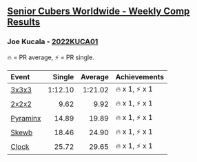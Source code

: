<style>table {white-space: nowrap;}</style>
<link rel="stylesheet" type="text/css" href="/scw-comp/css/flags.css" />

## [Senior Cubers Worldwide - Weekly Comp Results](/scw-comp/results/)
### Joe Kucala - [2022KUCA01](https://www.worldcubeassociation.org/persons/2022KUCA01)

<span style="white-space: nowrap;">🔥 = PR average</span>, <span style="white-space: nowrap;">⚡ = PR single</span>.

| Event | Single | Average | Achievements|
| :-- | --: | --: | :-- |
| [3x3x3](333.md) | 1:12.10 | 1:21.02 | 🔥 x 1, ⚡ x 1 |
| [2x2x2](222.md) | 9.62 | 9.92 | 🔥 x 1, ⚡ x 1 |
| [Pyraminx](pyram.md) | 14.89 | 19.89 | 🔥 x 1, ⚡ x 1 |
| [Skewb](skewb.md) | 18.46 | 24.90 | 🔥 x 1, ⚡ x 1 |
| [Clock](clock.md) | 25.72 | 29.65 | 🔥 x 1, ⚡ x 1 |

<!-- Global site tag (gtag.js) - Google Analytics -->
<script async src="https://www.googletagmanager.com/gtag/js?id=UA-86348435-3"></script>
<script>window.dataLayer = window.dataLayer || []; function gtag() {dataLayer.push(arguments);} gtag('js', new Date()); gtag('config', 'UA-86348435-3');</script>
